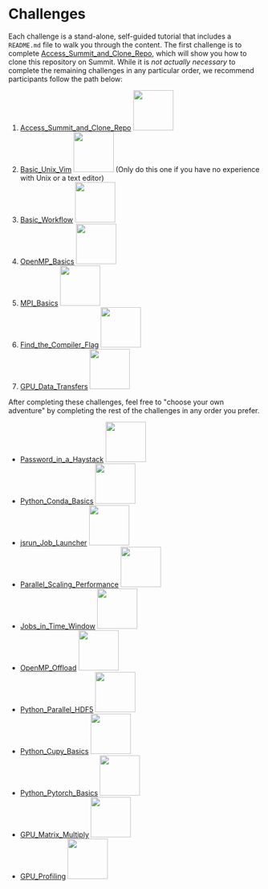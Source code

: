 

# Challenges

Each challenge is a stand-alone, self-guided tutorial that includes a `README.md` file to walk you through the content. The first challenge is to complete [Access_Summit_and_Clone_Repo](Access_Summit_and_Clone_Repo), which will show you how to clone this repository on Summit. While it is *not actually necessary* to complete the remaining challenges in any particular order, we recommend participants follow the path below:


1. [Access_Summit_and_Clone_Repo](Access_Summit_and_Clone_Repo) <img src="../images/easy_badge.png" width="80">
2. [Basic_Unix_Vim](Basic_Unix_Vim) <img src="../images/easy_badge.png" width="80"> (Only do this one if you have no experience with Unix or a text editor) 
3. [Basic_Workflow](Basic_Workflow) <img src="../images/easy_badge.png" width="80">
4. [OpenMP_Basics](OpenMP_Basics) <img src="../images/easy_badge.png" width="80">
5. [MPI_Basics](MPI_Basics) <img src="../images/easy_badge.png" width="80">
6. [Find_the_Compiler_Flag](Find_the_Compiler_Flag) <img src="../images/easy_badge.png" width="80">
7. [GPU_Data_Transfers](GPU_Data_Transfers) <img src="../images/medium_badge.png" width="80">

After completing these challenges, feel free to "choose your own adventure" by completing the rest of the challenges in any order you prefer.

- [Password_in_a_Haystack](Password_in_a_Haystack) <img src="../images/easy_badge.png" width="80">
- [Python_Conda_Basics](Python_Conda_Basics) <img src="../images/easy_badge.png" width="80">
- [jsrun_Job_Launcher](jsrun_Job_Launcher) <img src="../images/medium_badge.png" width="80">
- [Parallel_Scaling_Performance](Parallel_Scaling_Performance) <img src="../images/medium_badge.png" width="80">
- [Jobs_in_Time_Window](Jobs_in_Time_Window) <img src="../images/medium_badge.png" width="80">
- [OpenMP_Offload](OpenMP_Offload) <img src="../images/medium_badge.png" width="80">
- [Python_Parallel_HDF5](Python_Parallel_HDF5) <img src="../images/medium_badge.png" width="80">
- [Python_Cupy_Basics](Python_Cupy_Basics) <img src="../images/medium_badge.png" width="80">
- [Python_Pytorch_Basics](Python_Pytorch_Basics) <img src="../images/hard_badge.png" width="80">
- [GPU_Matrix_Multiply](GPU_Matrix_Multiply) <img src="../images/hard_badge.png" width="80">
- [GPU_Profiling](GPU_Profiling) <img src="../images/hard_badge.png" width="80">
